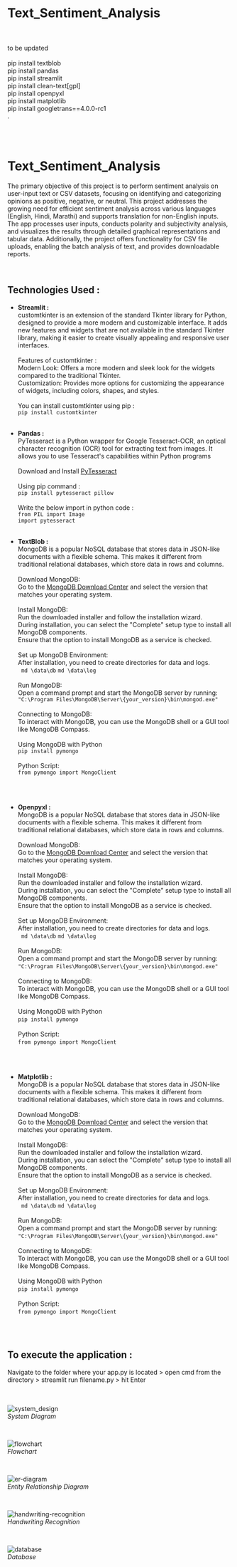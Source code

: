 # Text_Sentiment_Analysis


<br/><br/>
to be updated
<br/><br/>
pip install textblob<br/>
pip install pandas<br/>
pip install streamlit<br/>
pip install clean-text[gpl]<br/>
pip install openpyxl <br/>
pip install matplotlib<br/>
pip install googletrans==4.0.0-rc1
</br>
.


</br></br>

# Text_Sentiment_Analysis
The primary objective of this project is to perform sentiment analysis on user-input text or CSV datasets, focusing on
identifying and categorizing opinions as positive, negative, or neutral. This
project addresses the growing need for efficient sentiment analysis across various
languages (English, Hindi, Marathi) and supports translation for non-English
inputs. </br>
The app processes user inputs, conducts polarity and subjectivity analysis,
and visualizes the results through detailed graphical representations and tabular
data. Additionally, the project offers functionality for CSV file uploads, enabling
the batch analysis of text, and provides downloadable reports. 

</br>

## Technologies Used :
- **Streamlit :** <br/>
 customtkinter is an extension of the standard Tkinter library for Python, designed to provide a more modern and customizable interface. It adds new features and widgets that are not available in the standard Tkinter library, making it easier to create visually appealing and responsive user interfaces.
<br/><br/> Features of customtkinter : <br/>
Modern Look: Offers a more modern and sleek look for the widgets compared to the traditional Tkinter.<br/>
Customization: Provides more options for customizing the appearance of widgets, including colors, shapes, and styles.
<br/><br/> You can install customtkinter using pip : <br/>
``` pip install customtkinter ```
<br/><br/>

- **Pandas :** <br/>
PyTesseract is a Python wrapper for Google Tesseract-OCR, an optical character recognition (OCR) tool for extracting text from images. It allows you to use Tesseract's capabilities within Python programs
<br/><br/>Download and Install [PyTesseract](https://pypi.org/project/pytesseract/)
<br/><br/>Using pip command : <br/>
```pip install pytesseract pillow```<br/>
<br/>Write the below import in python code :<br/>
```from PIL import Image```<br/>
``` import pytesseract ```
<br/><br/>

- **TextBlob :**  <br/>
MongoDB is a popular NoSQL database that stores data in JSON-like documents with a flexible schema. This makes it different from traditional relational databases, which store data in rows and columns.</br></br>
Download MongoDB:</br>
Go to the [MongoDB Download Center](https://www.mongodb.com/try/download/community) and select the version that matches your operating system.</br></br>
Install MongoDB:</br>
Run the downloaded installer and follow the installation wizard.</br>
During installation, you can select the "Complete" setup type to install all MongoDB components.</br>
Ensure that the option to install MongoDB as a service is checked.</br></br>
Set up MongoDB Environment:</br>
After installation, you need to create directories for data and logs.</br>
``` md \data\db``` ```md \data\log ``` </br></br>
Run MongoDB:</br>
Open a command prompt and start the MongoDB server by running:</br>
``` "C:\Program Files\MongoDB\Server\{your_version}\bin\mongod.exe" ```</br></br>
Connecting to MongoDB:</br>
To interact with MongoDB, you can use the MongoDB shell or a GUI tool like MongoDB Compass.</br></br>
Using MongoDB with Python</br>
```pip install pymongo```</br></br>
Python Script:</br>
``` from pymongo import MongoClient ```
 
<br/><br/>

- **Openpyxl :**  <br/>
MongoDB is a popular NoSQL database that stores data in JSON-like documents with a flexible schema. This makes it different from traditional relational databases, which store data in rows and columns.</br></br>
Download MongoDB:</br>
Go to the [MongoDB Download Center](https://www.mongodb.com/try/download/community) and select the version that matches your operating system.</br></br>
Install MongoDB:</br>
Run the downloaded installer and follow the installation wizard.</br>
During installation, you can select the "Complete" setup type to install all MongoDB components.</br>
Ensure that the option to install MongoDB as a service is checked.</br></br>
Set up MongoDB Environment:</br>
After installation, you need to create directories for data and logs.</br>
``` md \data\db``` ```md \data\log ``` </br></br>
Run MongoDB:</br>
Open a command prompt and start the MongoDB server by running:</br>
``` "C:\Program Files\MongoDB\Server\{your_version}\bin\mongod.exe" ```</br></br>
Connecting to MongoDB:</br>
To interact with MongoDB, you can use the MongoDB shell or a GUI tool like MongoDB Compass.</br></br>
Using MongoDB with Python</br>
```pip install pymongo```</br></br>
Python Script:</br>
``` from pymongo import MongoClient ```

 
<br/><br/>

- **Matplotlib :**  <br/>
MongoDB is a popular NoSQL database that stores data in JSON-like documents with a flexible schema. This makes it different from traditional relational databases, which store data in rows and columns.</br></br>
Download MongoDB:</br>
Go to the [MongoDB Download Center](https://www.mongodb.com/try/download/community) and select the version that matches your operating system.</br></br>
Install MongoDB:</br>
Run the downloaded installer and follow the installation wizard.</br>
During installation, you can select the "Complete" setup type to install all MongoDB components.</br>
Ensure that the option to install MongoDB as a service is checked.</br></br>
Set up MongoDB Environment:</br>
After installation, you need to create directories for data and logs.</br>
``` md \data\db``` ```md \data\log ``` </br></br>
Run MongoDB:</br>
Open a command prompt and start the MongoDB server by running:</br>
``` "C:\Program Files\MongoDB\Server\{your_version}\bin\mongod.exe" ```</br></br>
Connecting to MongoDB:</br>
To interact with MongoDB, you can use the MongoDB shell or a GUI tool like MongoDB Compass.</br></br>
Using MongoDB with Python</br>
```pip install pymongo```</br></br>
Python Script:</br>
``` from pymongo import MongoClient ```

 
</br></br>

## To execute the application : </br>
Navigate to the folder where your app.py is located > open cmd from the directory > streamlit run filename.py > hit Enter
</br>
<br/>
<br/>

![system_design](system_diagram.jpg)
<br/>*System Diagram*

<br/>

![flowchart](flowchart.jpg)
<br/>*Flowchart*

<br/>

![er-diagram](er-diagram.jpg)
<br/>*Entity Relationship Diagram*

<br/>

![handwriting-recognition](handwriting-recognition.jpg)
<br/>*Handwriting Recognition*

<br/>

![database](database.jpg)
<br/>*Database*

<br/>
